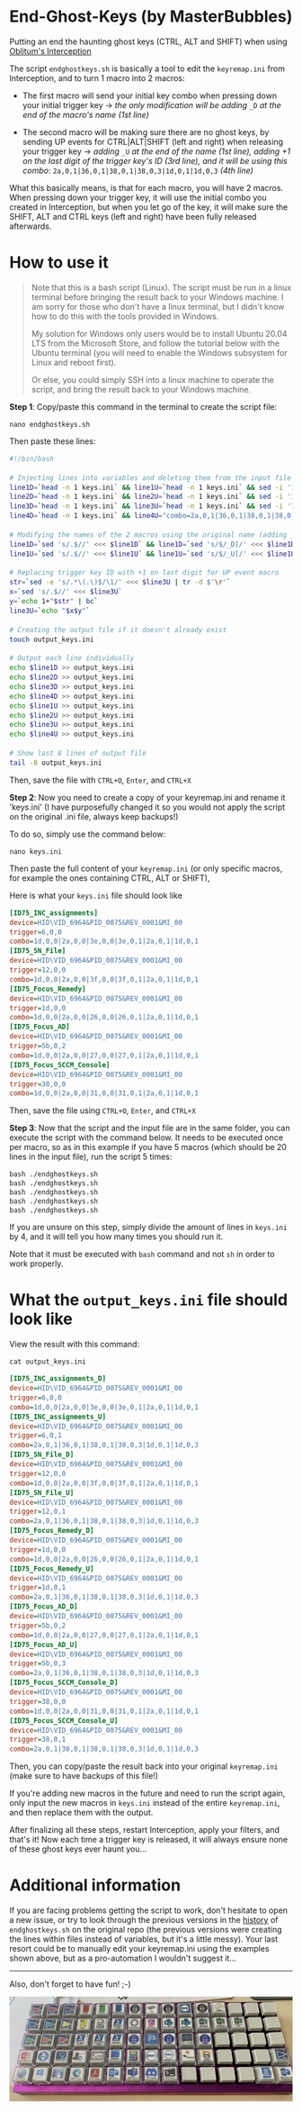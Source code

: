 # End-Ghost-Keys (by MasterBubbles)
Putting an end the haunting ghost keys (CTRL, ALT and SHIFT) when using [Oblitum's Interception](https://github.com/oblitum/Interception)
 
The script `endghostkeys.sh` is basically a tool to edit the `keyremap.ini` from Interception, and to turn 1 macro into 2 macros:
- The first macro will send your initial key combo when pressing down your initial trigger key ->
*the only modification will be adding* `_D` *at the end of the macro's name (1st line)*

- The second macro will be making sure there are no ghost keys, by sending UP events for CTRL|ALT|SHIFT (left and right) when releasing your trigger key ->
*adding* `_U` *at the end of the name (1st line), adding +1 on the last digit of the trigger key's ID (3rd line), and it will be using this combo*: `2a,0,1|36,0,1|38,0,1|38,0,3|1d,0,1|1d,0,3` *(4th line)*

What this basically means, is that for each macro, you will have 2 macros. When pressing down your trigger key, it will use the initial combo you created in Interception, but when you let go of the key, it will make sure the SHIFT, ALT and CTRL keys (left and right) have been fully released afterwards.

# How to use it

> Note that this is a bash script (Linux). The script must be run in a linux terminal before bringing the result back to your Windows machine. I am sorry for those who don't have a linux terminal, but I didn't know how to do this with the tools provided in Windows.
> 
> My solution for Windows only users would be to install Ubuntu 20.04 LTS from the Microsoft Store, and follow the tutorial below with the Ubuntu terminal (you will need to enable the Windows subsystem for Linux and reboot first).
> 
> Or else, you could simply SSH into a linux machine to operate the script, and bring the result back to your Windows machine.

**Step 1**: Copy/paste this command in the terminal to create the script file:

```
nano endghostkeys.sh
```

Then paste these lines:

```bash
#!/bin/bash

# Injecting lines into variables and deleting them from the input file
line1D=`head -n 1 keys.ini` && line1U=`head -n 1 keys.ini` && sed -i '1d' keys.ini
line2D=`head -n 1 keys.ini` && line2U=`head -n 1 keys.ini` && sed -i '1d' keys.ini
line3D=`head -n 1 keys.ini` && line3U=`head -n 1 keys.ini` && sed -i '1d' keys.ini
line4D=`head -n 1 keys.ini` && line4U="combo=2a,0,1|36,0,1|38,0,1|38,0,3|1d,0,1|1d,0,3" && sed -i '1d' keys.ini

# Modifying the names of the 2 macros using the original name (adding _D and _U)
line1D=`sed 's/.$//' <<< $line1D` && line1D=`sed 's/$/_D]/' <<< $line1D`
line1U=`sed 's/.$//' <<< $line1U` && line1U=`sed 's/$/_U]/' <<< $line1U`

# Replacing trigger key ID with +1 on last digit for UP event macro
str=`sed -e 's/.*\(.\)$/\1/' <<< $line3U | tr -d $'\r'`
x=`sed 's/.$//' <<< $line3U`
y=`echo 1+"$str" | bc`
line3U=`echo "$x$y"`

# Creating the output file if it doesn't already exist
touch output_keys.ini

# Output each line individually
echo $line1D >> output_keys.ini
echo $line2D >> output_keys.ini
echo $line3D >> output_keys.ini
echo $line4D >> output_keys.ini
echo $line1U >> output_keys.ini
echo $line2U >> output_keys.ini
echo $line3U >> output_keys.ini
echo $line4U >> output_keys.ini

# Show last 8 lines of output file
tail -8 output_keys.ini
```

Then, save the file with `CTRL+O`, `Enter`, and `CTRL+X`

**Step 2**: Now you need to create a copy of your keyremap.ini and rename it 'keys.ini' (I have purposefully changed it so you would not apply the script on the original .ini file, always keep backups!)

To do so, simply use the command below:

```
nano keys.ini
```

Then paste the full content of your `keyremap.ini` (or only specific macros, for example the ones containing CTRL, ALT or SHIFT),

Here is what your `keys.ini` file should look like

```ini
[ID75_INC_assignments]
device=HID\VID_6964&PID_0075&REV_0001&MI_00
trigger=6,0,0
combo=1d,0,0|2a,0,0|3e,0,0|3e,0,1|2a,0,1|1d,0,1
[ID75_SN_File]
device=HID\VID_6964&PID_0075&REV_0001&MI_00
trigger=12,0,0
combo=1d,0,0|2a,0,0|3f,0,0|3f,0,1|2a,0,1|1d,0,1
[ID75_Focus_Remedy]
device=HID\VID_6964&PID_0075&REV_0001&MI_00
trigger=1d,0,0
combo=1d,0,0|2a,0,0|26,0,0|26,0,1|2a,0,1|1d,0,1
[ID75_Focus_AD]
device=HID\VID_6964&PID_0075&REV_0001&MI_00
trigger=5b,0,2
combo=1d,0,0|2a,0,0|27,0,0|27,0,1|2a,0,1|1d,0,1
[ID75_Focus_SCCM_Console]
device=HID\VID_6964&PID_0075&REV_0001&MI_00
trigger=38,0,0
combo=1d,0,0|2a,0,0|31,0,0|31,0,1|2a,0,1|1d,0,1
```

Then, save the file using `CTRL+O`, `Enter`, and `CTRL+X`

**Step 3**: Now that the script and the input file are in the same folder, you can execute the script with the command below. It needs to be executed once per macro, so as in this example if you have 5 macros (which should be 20 lines in the input file), run the script 5 times:

```
bash ./endghostkeys.sh
bash ./endghostkeys.sh
bash ./endghostkeys.sh
bash ./endghostkeys.sh
bash ./endghostkeys.sh
```

If you are unsure on this step, simply divide the amount of lines in `keys.ini` by 4, and it will tell you how many times you should run it.

Note that it must be executed with `bash` command and not `sh` in order to work properly.

# What the `output_keys.ini` file should look like

View the result with this command:

```
cat output_keys.ini
```

```ini
[ID75_INC_assignments_D]
device=HID\VID_6964&PID_0075&REV_0001&MI_00
trigger=6,0,0
combo=1d,0,0|2a,0,0|3e,0,0|3e,0,1|2a,0,1|1d,0,1
[ID75_INC_assignments_U]
device=HID\VID_6964&PID_0075&REV_0001&MI_00
trigger=6,0,1
combo=2a,0,1|36,0,1|38,0,1|38,0,3|1d,0,1|1d,0,3
[ID75_SN_File_D]
device=HID\VID_6964&PID_0075&REV_0001&MI_00
trigger=12,0,0
combo=1d,0,0|2a,0,0|3f,0,0|3f,0,1|2a,0,1|1d,0,1
[ID75_SN_File_U]
device=HID\VID_6964&PID_0075&REV_0001&MI_00
trigger=12,0,1
combo=2a,0,1|36,0,1|38,0,1|38,0,3|1d,0,1|1d,0,3
[ID75_Focus_Remedy_D]
device=HID\VID_6964&PID_0075&REV_0001&MI_00
trigger=1d,0,0
combo=1d,0,0|2a,0,0|26,0,0|26,0,1|2a,0,1|1d,0,1
[ID75_Focus_Remedy_U]
device=HID\VID_6964&PID_0075&REV_0001&MI_00
trigger=1d,0,1
combo=2a,0,1|36,0,1|38,0,1|38,0,3|1d,0,1|1d,0,3
[ID75_Focus_AD_D]
device=HID\VID_6964&PID_0075&REV_0001&MI_00
trigger=5b,0,2
combo=1d,0,0|2a,0,0|27,0,0|27,0,1|2a,0,1|1d,0,1
[ID75_Focus_AD_U]
device=HID\VID_6964&PID_0075&REV_0001&MI_00
trigger=5b,0,3
combo=2a,0,1|36,0,1|38,0,1|38,0,3|1d,0,1|1d,0,3
[ID75_Focus_SCCM_Console_D]
device=HID\VID_6964&PID_0075&REV_0001&MI_00
trigger=38,0,0
combo=1d,0,0|2a,0,0|31,0,0|31,0,1|2a,0,1|1d,0,1
[ID75_Focus_SCCM_Console_U]
device=HID\VID_6964&PID_0075&REV_0001&MI_00
trigger=38,0,1
combo=2a,0,1|36,0,1|38,0,1|38,0,3|1d,0,1|1d,0,3
```

Then, you can copy/paste the result back into your original `keyremap.ini` (make sure to have backups of this file!)

If you're adding new macros in the future and need to run the script again, only input the new macros in `keys.ini` instead of the entire `keyremap.ini`, and then replace them with the output.

After finalizing all these steps, restart Interception, apply your filters, and that's it! Now each time a trigger key is released, it will always ensure none of these ghost keys ever haunt you...

# Additional information

If you are facing problems getting the script to work, don't hesitate to open a new issue, or try to look through the previous versions in the [history](https://github.com/MasterBubbles/End-Ghost-Keys/commits/main/endghostkeys.sh) of `endghostkeys.sh` on the original repo (the previous versions were creating the lines within files instead of variables, but it's a little messy). Your last resort could be to manually edit your keyremap.ini using the examples shown above, but as a pro-automation I wouldn't suggest it...

--------

Also, don't forget to have fun! ;-)

![Idobao ID75](https://raw.githubusercontent.com/MasterBubbles/End-Ghost-Keys/main/ID75.jpg)
